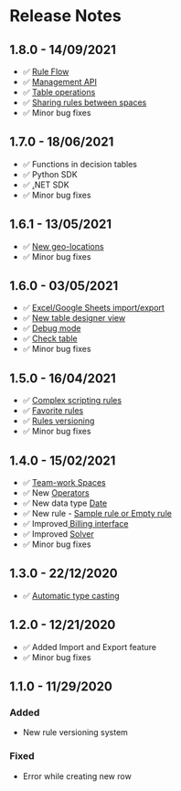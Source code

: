 # Release Notes

## 1.8.0 - 14/09/2021

* ✅ [Rule Flow](rule-flow/rule-flow-designer.md)
* ✅ [Management API ](api/management-api.md)
* ✅ [Table operations](decision-tables/table-operations/)
* ✅ [Sharing rules between spaces](team-work/share-between-spaces.md)
* ✅ Minor bug fixes

## 1.7.0 - 18/06/2021

* ✅ Functions in decision tables
* ✅ Python SDK
* ✅ [.](decision-tables/decision-table-designer.md#check-table)NET SDK
* ✅ Minor bug fixes

## 1.6.1 - 13/05/2021

* ✅ [New geo-locations](api/geo-location.md)
* ✅ Minor bug fixes

## 1.6.0 - 03/05/2021

* ✅ [Excel/Google Sheets import/export](decision-tables/import-and-export-rule/)
* ✅ [New table designer view](decision-tables/decision-table-designer.md)
* ✅ [Debug mode](decision-tables/decision-table-designer.md#debug)
* ✅ [Check table](decision-tables/decision-table-designer.md#check-table)
* ✅ Minor bug fixes

## 1.5.0 - 16/04/2021

* ✅ [Complex scripting rules](tutorials/code-editor.md)
* ✅ [Favorite rules](other/favorite-rules.md)
* ✅ [Rules versioning](broken-reference)
* ✅ Minor bug fixes

## 1.4.0 - 15/02/2021

* ✅ [Team-work Spaces](team-work/spaces.md)
* ✅ New [Operators](decision-tables/operators/)
* ✅ New data type [Date](decision-tables/operators/date-operators.md)
* ✅ New rule - [Sample rule or Empty rule](decision-tables/manage-decision-tables.md)
* ✅ Improved[ Billing interface](billing/change-billing-information.md)
* ✅ Improved [Solver](api/rule-solver-api.md)
* ✅ Minor bug fixes

## 1.3.0 - 22/12/2020

* ✅ [Automatic type casting](decision-tables/data-types.md)

## 1.2.0 - 12/21/2020

* ✅ Added Import and Export feature
* ✅ Minor bug fixes

## 1.1.0 - 11/29/2020

### Added

* New rule versioning system

### Fixed

* Error while creating new row



